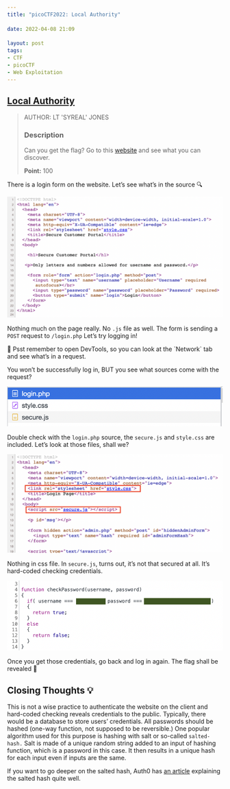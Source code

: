 ```yaml
---
title: "picoCTF2022: Local Authority"

date: 2022-04-08 21:09

layout: post
tags: 
- CTF
- picoCTF
- Web Exploitation
---
```


## [Local Authority](https://play.picoctf.org/practice/challenge/278?category=1&originalEvent=70&page=1)

> AUTHOR: LT 'SYREAL' JONES
> 
> 
> ### Description
> 
> Can you get the flag?
> Go to this [website](http://saturn.picoctf.net:65317/) and see what you can discover.
> 
> **Point:** 100
> 

There is a login form on the website. Let’s see what’s in the source 🔍

![Untitled](/assets/posts/2022-03-29-picoCTF2022%20~%20whoop%2C%20my%20first%20CTF/2022-04-08-picoCTF2022-Local-Authority/Untitled.png)

Nothing much on the page really. No `.js` file as well. The form is sending a `POST` request to `/login.php` Let’s try logging in!

<aside>
🤫 Psst remember to open DevTools, so you can look at the `Network` tab and see what’s in a request.

</aside>

You won’t be successfully log in, BUT you see what sources come with the request?

![Untitled](/assets/posts/2022-03-29-picoCTF2022%20~%20whoop%2C%20my%20first%20CTF/2022-04-08-picoCTF2022-Local-Authority/Untitled%201.png)

Double check with the `login.php` source, the `secure.js` and `style.css` are included. Let’s look at those files, shall we?

![Untitled](/assets/posts/2022-03-29-picoCTF2022%20~%20whoop%2C%20my%20first%20CTF/2022-04-08-picoCTF2022-Local-Authority/Untitled%202.png)

Nothing in css file. In `secure.js`, turns out, it’s not that secured at all. It’s hard-coded checking credentials. 

![Untitled](/assets/posts/2022-03-29-picoCTF2022%20~%20whoop%2C%20my%20first%20CTF/2022-04-08-picoCTF2022-Local-Authority/Untitled%203.png)

Once you get those credentials, go back and log in again. The flag shall be revealed 🚩 

## Closing Thoughts 💡

This is not a wise practice to authenticate the website on the client and hard-coded checking reveals credentials to the public. Typically, there would be a database to store users’ credentials. All passwords should be hashed (one-way function, not supposed to be reversible.) One popular algorithm used for this purpose is hashing with salt or so-called `salted-hash.` Salt is made of a unique random string added to an input of hashing function, which is a password in this case. It then results in a unique hash for each input even if inputs are the same.

If you want to go deeper on the salted hash, Auth0 has [an article](https://auth0.com/blog/adding-salt-to-hashing-a-better-way-to-store-passwords/) explaining the salted hash quite well.